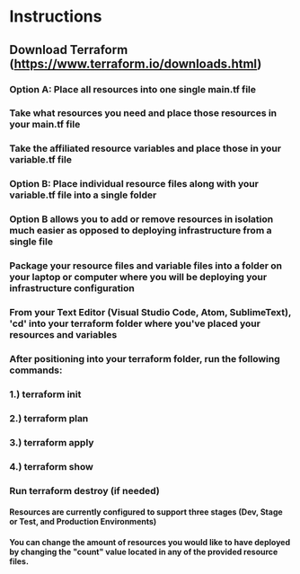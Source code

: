 # Instructions

## Download Terraform (https://www.terraform.io/downloads.html)

### Option A: Place all resources into one single main.tf file

### Take what resources you need and place those resources in your main.tf file
### Take the affiliated resource variables and place those in your variable.tf file

### Option B: Place individual resource files along with your variable.tf file into a single folder 
### Option B allows you to add or remove resources in isolation much easier as opposed to deploying infrastructure from a single file

### Package your resource files and variable files into a folder on your laptop or computer where you will be deploying your infrastructure configuration

### From your Text Editor (Visual Studio Code, Atom, SublimeText), 'cd' into your terraform folder where you've placed your resources and variables
### After positioning into your terraform folder, run the following commands:

### 1.) terraform init
### 2.) terraform plan
### 3.) terraform apply
### 4.) terraform show

### Run terraform destroy (if needed)

#### Resources are currently configured to support three stages (Dev, Stage or Test, and Production Environments)
#### You can change the amount of resources you would like to have deployed by changing the "count" value located in any of the provided resource files.
